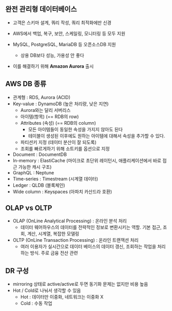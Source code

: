 ## 완전 관리형 데이터베이스

- 고객은 스키마 설계, 쿼리 작성, 쿼리 최적화에만 신경
- AWS에서 백업, 복구, 보안, 스케일링, 모니터링 등 모두 지원
- MySQL, PostgreSQL, MariaDB 등 오픈소스DB 지원

  - 상용 DB보다 성능, 가용성 안 좋다

- 이를 해결하기 위해 **Amazon Aurora** 출시

## AWS DB 종류

- 관계형 : RDS, Aurora (ACID)
- Key-value : DynamoDB (높은 처리량, 낮은 지연)
  - Aurora와는 달리 서버리스
  - 아이템(항목) (== RDB의 row)
  - Attributes (속성) (== RDB의 column)
    - 모든 아이템들이 동일한 속성을 가지지 않아도 된다
    - 테이블이 생성된 이후에도 원하는 아이템에 대해서 속성을 추가할 수 있다.
  - 파티션키 지정 (데이터 분산이 잘 되도록)
  - 조회를 빠르게하기 위해 소트키를 옵션으로 지정
- Document : DocumentDB
- In-memory : ElastiCache (마이크로 초단위 레이턴시, 애플리케이션에서 바로 접근 가능한 캐시 구조)
- GraphQL : Neptune
- Time-series : Timestream (시계열 데이터)
- Ledger : QLDB (블록체인)
- Wide column : Keyspaces (아파치 카산드라 호환)

## OLAP vs OLTP

- OLAP (OnLine Analytical Processing) : 온라인 분석 처리
  - 데이터 웨어하우스의 데이터를 전략적인 정보로 변환시키는 역할. 기본 접근, 조회, 계산, 시계열, 복잡한 모델링
- OLTP (OnLine Transaction Processing) : 온라인 트랜잭션 처리
  - 여러 이용자가 실시간으로 데이터 베이스의 데이터 갱신, 조회하는 작업을 처리하는 방식. 주로 금융 전산 관련

## DR 구성

- mirroring 상태로 active/active로 두면 동기화 문제는 없지만 비용 높음
- Hot / Cold로 나눠서 생각할 수 있음
  - Hot : 데이터만 이중화, 네트워크는 이중화 X
  - Cold : 수동 작업

